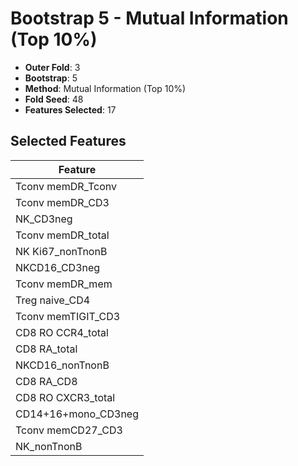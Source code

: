 # Bootstrap 5 - Mutual Information (Top 10%)

- **Outer Fold**: 3
- **Bootstrap**: 5
- **Method**: Mutual Information (Top 10%)
- **Fold Seed**: 48
- **Features Selected**: 17

## Selected Features

| Feature |
|---------|
| Tconv memDR_Tconv |
| Tconv memDR_CD3 |
| NK_CD3neg |
| Tconv memDR_total |
| NK Ki67_nonTnonB |
| NKCD16_CD3neg |
| Tconv memDR_mem |
| Treg naive_CD4 |
| Tconv memTIGIT_CD3 |
| CD8 RO CCR4_total |
| CD8 RA_total |
| NKCD16_nonTnonB |
| CD8 RA_CD8 |
| CD8 RO CXCR3_total |
| CD14+16+mono_CD3neg |
| Tconv memCD27_CD3 |
| NK_nonTnonB |
